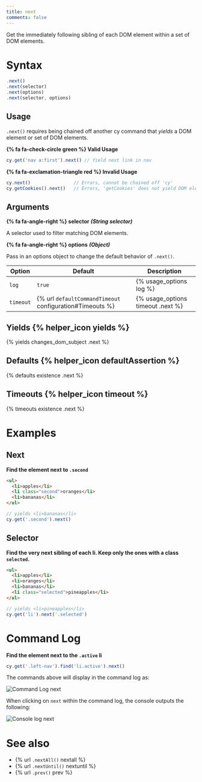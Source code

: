 ```yaml
---
title: next
comments: false
---
```


Get the immediately following sibling of each DOM element within a set of DOM elements.

# Syntax

```javascript
.next()
.next(selector)
.next(options)
.next(selector, options)
```

## Usage

`.next()` requires being chained off another cy command that *yields* a DOM element or set of DOM elements.

**{% fa fa-check-circle green %} Valid Usage**

```javascript
cy.get('nav a:first').next() // Yield next link in nav
```

**{% fa fa-exclamation-triangle red %} Invalid Usage**

```javascript
cy.next()                // Errors, cannot be chained off 'cy'
cy.getCookies().next()   // Errors, 'getCookies' does not yield DOM element
```

## Arguments

**{% fa fa-angle-right %} selector**  ***(String selector)***

A selector used to filter matching DOM elements.

**{% fa fa-angle-right %} options**  ***(Object)***

Pass in an options object to change the default behavior of `.next()`.

Option | Default | Description
--- | --- | ---
`log` | `true` | {% usage_options log %}
`timeout` | {% url `defaultCommandTimeout` configuration#Timeouts %} | {% usage_options timeout .next %}

## Yields {% helper_icon yields %}

{% yields changes_dom_subject .next %}

## Defaults {% helper_icon defaultAssertion %}

{% defaults existence .next %}

## Timeouts {% helper_icon timeout %}

{% timeouts existence .next %}

# Examples

## Next

**Find the element next to `.second`**

```html
<ul>
  <li>apples</li>
  <li class="second">oranges</li>
  <li>bananas</li>
</ul>
```

```javascript
// yields <li>bananas</li>
cy.get('.second').next()
```

## Selector

**Find the very next sibling of each li. Keep only the ones with a class `selected`.**

```html
<ul>
  <li>apples</li>
  <li>oranges</li>
  <li>bananas</li>
  <li class="selected">pineapples</li>
</ul>
```

```javascript
// yields <li>pineapples</li>
cy.get('li').next('.selected')
```

# Command Log

**Find the element next to the `.active` li**

```javascript
cy.get('.left-nav').find('li.active').next()
```

The commands above will display in the command log as:

![Command Log next](/img/api/next/find-next-element-when-testing-dom.png)

When clicking on `next` within the command log, the console outputs the following:

![Console log next](/img/api/next/elements-next-command-applied-to.png)

# See also

- {% url `.nextAll()` nextall %}
- {% url `.nextUntil()` nextuntil %}
- {% url `.prev()` prev %}
